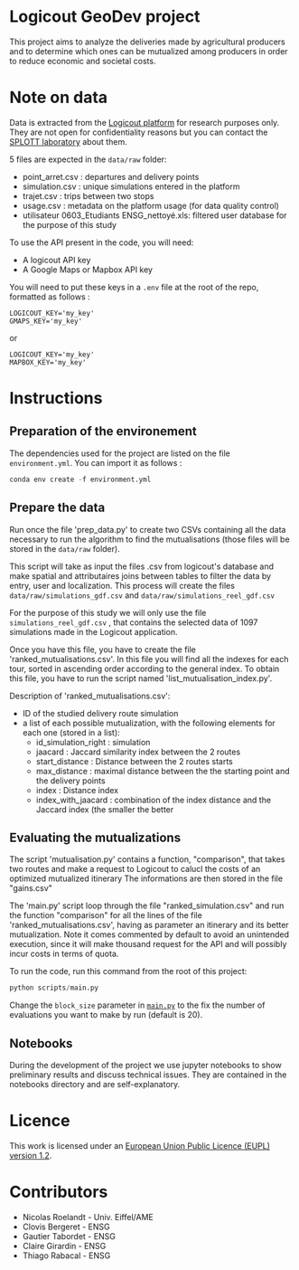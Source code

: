 # Logicout GeoDev project

This project aims to analyze the deliveries made by agricultural producers 
and to determine which ones can be mutualized among producers in order to 
reduce economic and societal costs.

# Note on data

Data is extracted from the [Logicout platform](https://www.logicout.fr/couts/) for research purposes only. 
They are not open for confidentiality reasons but you can contact the [SPLOTT laboratory](https://splott.univ-gustave-eiffel.fr/contacter-le-labo) about them.

5 files are expected in the `data/raw` folder:

- point_arret.csv : departures and delivery points
- simulation.csv : unique simulations entered in the platform
- trajet.csv : trips between two stops
- usage.csv : metadata on the platform usage (for data quality control)
- utilisateur 0603_Etudiants ENSG_nettoyé.xls: filtered user database for the purpose of this study

To use the API present in the code, you will need:

- A logicout API key
- A Google Maps or Mapbox API key

You will need to put these keys in a `.env` file at the root of the repo, formatted as follows :

``` env
LOGICOUT_KEY='my_key'
GMAPS_KEY='my_key'
```
or
``` env
LOGICOUT_KEY='my_key'
MAPBOX_KEY='my_key'
```

# Instructions
## Preparation of the environement
The dependencies used for the project are listed on the file `environment.yml`. 
You can import it as follows :
``` python
conda env create -f environment.yml
```
## Prepare the data
Run once the file 'prep_data.py' to create two CSVs containing all the data necessary to run the algorithm to find the mutualisations (those files will be stored in the  `data/raw` folder).

This script will take as input the files .csv from logicout's database and make spatial and attributaires joins between tables to filter the data by entry, user and localization. 
This process will create the files `data/raw/simulations_gdf.csv` and `data/raw/simulations_reel_gdf.csv`

For the purpose of this study we will only use the file `simulations_reel_gdf.csv` , that contains the selected data of 1097 simulations made in the Logicout application.

Once you have this file, you have to create the file 'ranked_mutualisations.csv'. In this file you will find all the indexes for each tour, sorted in ascending order according to the general index.
To obtain this file, you have to run the script named 'list_mutualisation_index.py'.

Description of 'ranked_mutualisations.csv':
- ID of the studied delivery route simulation
- a list of each possible mutualization, with the following elements for each one (stored in a list): 
  - id_simulation_right : simulation 
  - jaacard : Jaccard similarity index between the 2 routes
  - start_distance : Distance between the 2 routes starts
  - max_distance : maximal distance between the the starting point and the delivery points
  - index : Distance index
  - index_with_jaacard : combination of the index distance and the Jaccard index (the smaller the better

## Evaluating the mutualizations

The script 'mutualisation.py' contains a function, "comparison", that takes two routes and make a request to Logicout to calucl the costs of an optimized mutualized itinerary
The informations are then stored in the file "gains.csv"

The 'main.py' script loop through the file "ranked_simulation.csv" and run the function "comparison" for all the lines of the file 'ranked_mutualisations.csv', having as parameter an itinerary and its better mutualization. Note it comes commented by default to avoid an unintended execution, since it will make thousand request for the API and will possibly incur costs in terms of quota.


To run the code, run this command from the root of this project:

```python
python scripts/main.py 
```

Change the `block_size` parameter in [`main.py`](https://github.com/Universite-Gustave-Eiffel/geodev-logicout/blob/2d8285dd33bffa4298774c5eaeac7d1933d5f43c/scripts/main.py#L22) 
to the fix the number of evaluations you want to make by run (default is 20).

## Notebooks

During the development of the project we use jupyter notebooks to show preliminary results and discuss technical issues. They are contained in the notebooks directory and are self-explanatory.

# Licence 

This work is licensed under an 
<a rel="license" href="https://joinup.ec.europa.eu/collection/eupl/eupl-text-eupl-12">
European Union Public Licence (EUPL) version 1.2</a>.

# Contributors

- Nicolas Roelandt - Univ. Eiffel/AME
- Clovis Bergeret - ENSG
- Gautier Tabordet - ENSG
- Claire Girardin - ENSG
- Thiago Rabacal - ENSG
